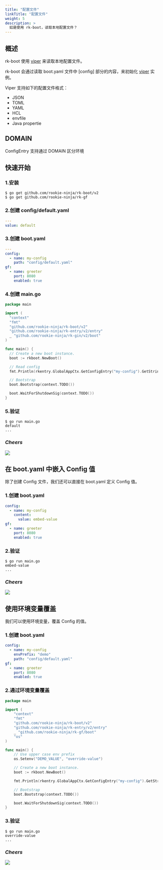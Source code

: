 ```yaml
---
title: "配置文件"
linkTitle: "配置文件"
weight: 5
description: >
  如是使用 rk-boot，读取本地配置文件？
---
```


## 概述
rk-boot 使用 [viper](https://github.com/spf13/viper) 来读取本地配置文件。

rk-boot 会通过读取 boot.yaml 文件中 [config] 部分的内容，来初始化 [viper](https://github.com/spf13/viper) 实例。

Viper 支持如下的配置文件格式：
- JSON
- TOML
- YAML
- HCL
- envfile
- Java propertie

## DOMAIN
ConfigEntry 支持通过 DOMAIN 区分环境

## 快速开始
### 1.安装

```shell script
$ go get github.com/rookie-ninja/rk-boot/v2
$ go get github.com/rookie-ninja/rk-gf
```

### 2.创建 config/default.yaml
```yaml
---
value: default
```

### 3.创建 boot.yaml
```yaml
---
config:
  - name: my-config
    path: "config/default.yaml"
gf:
  - name: greeter
    port: 8080
    enabled: true
```

### 4.创建 main.go
```go
package main

import (
  "context"
  "fmt"
  "github.com/rookie-ninja/rk-boot/v2"
  "github.com/rookie-ninja/rk-entry/v2/entry"
  _ "github.com/rookie-ninja/rk-gin/v2/boot"
)

func main() {
  // Create a new boot instance.
  boot := rkboot.NewBoot()

  // Read config
  fmt.Println(rkentry.GlobalAppCtx.GetConfigEntry("my-config").GetString("value"))

  // Bootstrap
  boot.Bootstrap(context.TODO())

  boot.WaitForShutdownSig(context.TODO())
}
```

### 5.验证
```shell
$ go run main.go
default
...
```

### _**Cheers**_
![](/rk-boot/user-guide/cheers.png)

## 在 boot.yaml 中嵌入 Config 值
除了创建 Config 文件，我们还可以直接在 boot.yaml 定义 Config 值。

### 1.创建 boot.yaml
```yaml
config:
  - name: my-config
    content:
      value: embed-value
gf:
  - name: greeter
    port: 8080
    enabled: true
```

### 2.验证
```shell
$ go run main.go
embed-value
...
```

### _**Cheers**_
![](/rk-boot/user-guide/cheers.png)

## 使用环境变量覆盖
我们可以使用环境变量，覆盖 Config 的值。

### 1.创建 boot.yaml
```yaml
config:
  - name: my-config
    envPrefix: "demo"
    path: "config/default.yaml"
gf:
  - name: greeter
    port: 8080
    enabled: true
```

### 2.通过环境变量覆盖
```go
package main

import (
	"context"
	"fmt"
	"github.com/rookie-ninja/rk-boot/v2"
	"github.com/rookie-ninja/rk-entry/v2/entry"
	_ "github.com/rookie-ninja/rk-gf/boot"
	"os"
)

func main() {
	// Use upper case env prefix
	os.Setenv("DEMO_VALUE", "override-value")

	// Create a new boot instance.
	boot := rkboot.NewBoot()

	fmt.Println(rkentry.GlobalAppCtx.GetConfigEntry("my-config").GetString("value"))

	// Bootstrap
	boot.Bootstrap(context.TODO())

	boot.WaitForShutdownSig(context.TODO())
}
```

### 3.验证
```shell
$ go run main.go
override-value
...
```

### _**Cheers**_
![](/rk-boot/user-guide/cheers.png)
